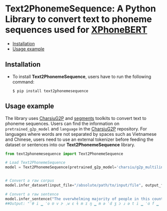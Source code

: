 # Text2PhonemeSequence: A Python Library to convert text to phoneme sequences used for [XPhoneBERT](https://github.com/VinAIResearch/XPhoneBERT) 

- [Installation](#install)
- [Usage example](#example)

## Installation <a name="install"></a>

- To install **Text2PhonemeSequence**, users have to run the following command:

    `$ pip install text2phonemesequence` 

## Usage example <a name="example"></a>
The library uses [CharsiuG2P](https://github.com/lingjzhu/CharsiuG2P/tree/main) and [segments](https://pypi.org/project/segments/) toolkits to convert text to phoneme sequences. Users can find the information on `pretrained_g2p_model` and `language` in the [CharsiuG2P](https://github.com/lingjzhu/CharsiuG2P/tree/main) repository. For languages where words are not separated by spaces such as Vietnamese and Chinese, users need to use an external tokenizer before feeding the dataset or sentences into our **Text2PhonemeSequence** library. 

```python
from text2phonemesequence import Text2PhonemeSequence

# Load Text2PhonemeSequence
model = Text2PhonemeSequence(pretrained_g2p_model='charsiu/g2p_multilingual_byT5_tiny_16_layers_100', language='eng-us', is_cuda=False)


# Convert a raw corpus
model.infer_dataset(input_file="/absolute/path/to/input/file", output_file="/absolute/path/to/output/file")

# Convert a raw sentence
model.infer_sentence("The overwhelming majority of people in this country know how to sift the wheat from the chaff in what they hear and what they read .")
##Output: "ˈθ i ▁ ˈo ʊ v ɝ ˌw ɛ ɫ m ɪ ŋ ▁ m ə ˈd ʒ ɔ ɹ ə t i ▁ ˈɑ f ▁ ˈp i p ə ɫ ▁ ˈɪ n ▁ ˈθ ɪ s ▁ ˈk a ʊ n t ɹ i ▁ ˈn o ʊ ▁ ˈh o ʊ ▁ ˈt o ʊ ▁ ˈs ɪ f t ▁ ˈθ i ▁ ˈw i t ▁ ˈf ɹ ɑ m ▁ ˈθ i ▁ ˈt ʃ æ f ▁ ˈɪ n ▁ ˈw æ t ▁ ˈθ e ɪ ▁ ˈh ɪ ɹ ▁ ˈæ n d ▁ ˈw æ t ▁ ˈθ e ɪ ▁ ˈɹ ɛ d ▁ ."
```
